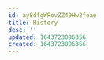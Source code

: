 ```yaml
---
id: ay8dfgWPovZZ49Hw2feae
title: History
desc: ''
updated: 1643723096356
created: 1643723096356
---
```



